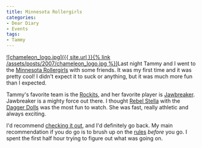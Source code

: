 ```yaml
---
title: Minnesota Rollergirls
categories:
- Dear Diary
- Events
tags:
- Tammy
---
```


[![chameleon_logo.jpg]({{ site.url }}{% link /assets/posts/2007/chameleon_logo.jpg %})](http://www.mnrollergirls.com/)Last night Tammy and I went to the [Minnesota Rollergirls](http://www.mnrollergirls.com/) with some friends. It was my first time and it was pretty cool! I didn't expect it to suck or anything, but it was much more fun than I expected.

Tammy's favorite team is the [Rockits](http://www.mnrollergirls.com/teams/rockits/), and her favorite player is [Jawbreaker](http://www.mnrollergirls.com/teams/rockits/jawbreaker.php). Jawbreaker is a mighty force out there. I thought [Rebel Stella](http://www.mnrollergirls.com/teams/dagger_dolls/rebel_stella.php) with the [Dagger Dolls](http://www.mnrollergirls.com/teams/dagger_dolls/) was the most fun to watch. She was fast, really athletic and always exciting.

I'd recommend [checking it out](http://www.mnrollergirls.com/events/), and I'd definitely go back. My main recommendation if you do go is to brush up on the [rules](http://www.mnrollergirls.com/about/rules.php) _before_ you go. I spent the first half hour trying to figure out what was going on.
